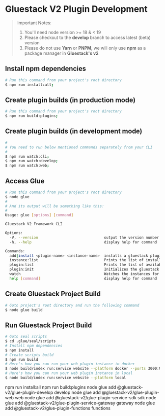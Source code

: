 # Gluestack V2 Plugin Development

> Important Notes:
>
> 1. You'll need node version >= 18 & < 19
> 2. Please checkout to the **develop** branch to access latest (beta) version
> 3. Please do not use **Yarn** or **PNPM**, we will only use **npm** as a package manager in **Gluestack's v2**

## Install npm dependencies

```bash
# Run this command from your project's root directory
$ npm run install:all;
```

## Create plugin builds (in production mode)

```bash
# Run this command from your project's root directory
$ npm run build:plugins;
```

## Create plugin builds (in development mode)

```bash
#
# You need to run below mentioned commands separately from your CLI
#
$ npm run watch:cli;
$ npm run watch:develop;
$ npm run watch:web;
```

## Access Glue

```bash
# Run this command from your project's root directory
$ node glue
#
# And its output will be something like this:
#
Usage: glue [options] [command]

Gluestack V2 Framework CLI

Options:
  -V, --version                              output the version number
  -h, --help                                 display help for command

Commands:
  add|install <plugin-name> <instance-name>  installs a gluestack plugin, use help for more info on subcommands
  instance:list                              Prints the list of installed plugin instances
  plugin:list                                Prints the list of available plugins
  plugin:init                                Initializes the gluestack app as a plugin
  watch                                      Watches the instances for changes and restarts them
  help [command]                             display help for command
```

## Create Gluestack Project Build

```bash
# Goto project's root directory and run the following command
$ node glue build
```

## Run Gluestack Project Build

```bash
# Goto seal scripts
$ cd .glue/seal/scripts
# Install npm dependencies
$ npm install
# Create scripts build
$ npm run build
# Here's how you can run your web plugin instance in docker
$ node build/index run:service website --platform docker --ports 3000:9000
# Here's how you can run your web plugin instance in local
$ node build/index run:service website --platform local
```

npm run install:all
npm run build:plugins
node glue add @gluestack-v2/glue-plugin-develop develop
node glue add @gluestack-v2/glue-plugin-web web
node glue add @gluestack-v2/glue-plugin-service-sdk sdk
node glue add @gluestack-v2/glue-plugin-service-gateway gateway
node glue add @gluestack-v2/glue-plugin-functions functions
